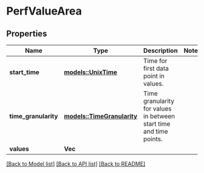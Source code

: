 # PerfValueArea

## Properties

Name | Type | Description | Notes
------------ | ------------- | ------------- | -------------
**start_time** | [**models::UnixTime**](UnixTime.md) | Time for first data point in values. | 
**time_granularity** | [**models::TimeGranularity**](TimeGranularity.md) | Time granularity for values in between start time and time points. | 
**values** | **Vec<i32>** |  | 

[[Back to Model list]](../README.md#documentation-for-models) [[Back to API list]](../README.md#documentation-for-api-endpoints) [[Back to README]](../README.md)


